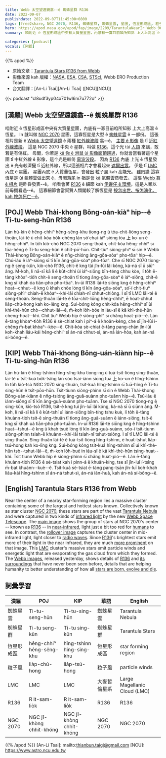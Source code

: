 ```yaml
---
title: Webb 太空望遠鏡翕--ê 蜘蛛星群 R136
date: 2022-09-07
publishdate: 2022-09-07T11:45:00+0800
tags: [free2share, NGC 2070, R136, 蜘蛛星群, 蜘蛛星雲, 星團, 恆星形成區, 粒子風, LMC]
hero: https://apod.nasa.gov/apod/fap/image/2209/TarantulaNearIr_Webb_960.jpg
summary: 咱附近 ê 恆星形成區中央有大質量星團，內底有一寡目前咱所知影 上大上高溫 ê 恆星。

categories: [podcast]
vocals: [阿錕]
---
```


{{% apod %}}

- 原始文章：[Tarantula Stars R136 from Webb](https://apod.nasa.gov/apod/ap220907.html)
- 影像來源 kah 版權：[NASA](https://www.nasa.gov/), [ESA](https://www.esa.int/), [CSA](https://www.asc-csa.gc.ca/eng/), [STScI](https://www.stsci.edu/), Webb ERO Production Team
- 台文翻譯：[An-Li Tsai][An-Li Tsai] ([NCU][NCU])

{{< podcast "cl8udf3yp04x701wl6m7u772o" >}}

## [漢羅] Webb 太空望遠鏡翕--ê 蜘蛛星群 R136
咱附近 ê 恆星形成區中央有大質量星團，內底有一寡目前咱所知影 上大上高溫 ê 恆星。
In 就叫做 [NGC 2070][NGC 2070] 星團，這寡恆星是大型 ê [蜘蛛星雲][Tarantula Nebula] ê 一部份。
這張相片是新 ê [Webb 太空望遠鏡][Webb Space Telescope] ê 兩種 [紅外線波段][infrared light] 翕--ê。
[主要 ê 影像][main image] 是 tī [近紅外線波段][near-infrared]。
這是 NGC 2070 中央 ê 星群，叫做 [R136][R136 1]，這个光 tùi [人類][humans] 來講，敢若是有傷紅。
毋閣，你若是 [kā 你 ê 滑鼠 ùi 影像面頂趨過][rollover image]，你就會當看著這个星團 tī 中紅外線 ê 影像，這个光是較倚 [電波波段][radio waves]。
因為 [R136][R136 2] 內底 上光 ê 恆星發出 ê 光有較濟攏 tī 近紅外線，所以這張相片才會看起來 [遮爾出眾][more prominent]。
伊是 tī [LMC][LMC] 內底 ê 星團。
星團內底 ê 大質量恆星，會發出 粒子風 kah 高能光。
雖罔講 這寡恆星是 ùi 氣體雲做出來 ê，毋閣落尾 in 猶是會 kā 氣體雲蒸發去。
這張 [Webb 翕 ê 相片][Webb images] 是昨昏發表--ê。
咱看會著 [R136][R136 2] ê 細節 kah [伊邊仔 ê 環境][its surroundings]，這是人類以前毋捌看過--ê。
這寡細節會當幫贊人類閣較了解恆星是 [按怎出世、按怎演化、kah 按怎死亡--ê][stars are born, evolve and die]。


## [POJ] Webb Thài-khong Bōng-oán-kiàⁿ hip--ê Ti-tu-seng-hûn R136
Lán hū-kīn ê hêng-chhiⁿ hêng-sêng-khu tiong-ng ū tōa-chit-liōng seng-thoân, lāi-té ū chi̍t-kóa bo̍k-chêng lán só͘ chai-iáⁿ siōng tōa 上 ko-un ê hêng-chhiⁿ.
In to̍h kiò-chò NGC 2070 seng-thoân, chit-kóa hêng-chhiⁿ sī tōa-hêng ê Ti-tu seng-hûn ê chi̍t-pō͘-hūn.
Chit-tiuⁿ siòng-phìⁿ sī sin ê Webb Thài-khong Bōng-oán-kiàⁿ ê nn̄g-chióng âng-gōa-sòaⁿ pho-tōaⁿ hip--ê.
Chú-iàu ê iáⁿ-siōng sī tī kīn âng-gōa-sòaⁿ pho-tōaⁿ.
Che sī NGC 2070 tiong-ng ê seng-kûn, kiò-chò R136, chit-ê kng tùi jîn-lūi lâi kóng, ká-ná sī ū siūⁿ âng.
M̄-koh, lí nā-sī kā lí ê ku̍t-chhí ùi iáⁿ-siōng bīn-téng chhu kòe, lí to̍h ē-tàng khòaⁿ-tio̍h chit-ê seng-thoân tī tiong âng-gōa-sòaⁿ ê iáⁿ-siōng, chit-ê kng sī khah óa tiān-pho pho-tōaⁿ.
In-ūi R136 lāi-té siōng kng ê hêng-chhiⁿ hoat--chhut--ê kng ū khah chōe lóng tī kīn âng-gōa-sòaⁿ, só͘-í chit-tiuⁿ siòng-phìⁿ chiah-ē khòaⁿ--khí-lâi chiah-nī chhut-chiòng.
I sī tī LMC lāi-té ê seng-thoân.
Seng-thoân lāi-té ê tōa-chit-liōng hêng-chhiⁿ, ē hoat-chhut lia̍p-chú-hong kah ko-lêng kng.
Sui-bóng kóng chit-kóa hêng-chhiⁿ sī ùi khì-thé-hûn chò--chhut-lâi--ê, m̄-koh lo̍h-bóe in iáu-sī ē kā khì-thé-hûn cheng-hoat--khì.
Chit tiuⁿ Webb hip ê siòng-phìⁿ sī chăng hoat-pió--ê.
Lán ē-tàng khòaⁿ-tio̍h R136 ê sè-chiat kah i piⁿ-á ê khoân-kéng, che sī jîn-lūi í-chêng m̄-bat khòaⁿ--kòe--ê.
Chit-kóa sè-chiat ē-tàng pang-chān jîn-lūi koh-khah liáu-kái hêng-chhiⁿ sī án-ná chhut-sì, án-ná ián-hòa, kah án-ná sí-bông--ê.

## [KIP] Webb Thài-khong Bōng-uán-kiànn hip--ê Ti-tu-sing-hûn R136
Lán hū-kīn ê hîng-tshinn hîng-sîng-khu tiong-ng ū tuā-tsit-liōng sing-thuân, lāi-té ū tsi̍t-kuá bo̍k-tsîng lán sóo tsai-iánn siōng tuā 上 ko-un ê hîng-tshinn.
In to̍h kiò-tsò NGC 2070 sing-thuân, tsit-kuá hîng-tshinn sī tuā-hîng ê Ti-tu sing-hûn ê tsi̍t-pōo-hūn.
Tsit-tiunn siòng-phìnn sī sin ê Webb Thài-khong Bōng-uán-kiànn ê nn̄g-tsióng âng-guā-suànn pho-tuānn hip--ê.
Tsú-iàu ê iánn-siōng sī tī kīn âng-guā-suànn pho-tuānn.
Tse sī NGC 2070 tiong-ng ê sing-kûn, kiò-tsò R136, tsit-ê kng tuì jîn-luī lâi kóng, ká-ná sī ū siūnn âng.
M̄-koh, lí nā-sī kā lí ê ku̍t-tshí uì iánn-siōng bīn-tíng tshu kuè, lí to̍h ē-tàng khuànn-tio̍h tsit-ê sing-thuân tī tiong âng-guā-suànn ê iánn-siōng, tsit-ê kng sī khah uá tiān-pho pho-tuānn.
In-uī R136 lāi-té siōng kng ê hîng-tshinn huat--tshut--ê kng ū khah tsuē lóng tī kīn âng-guā-suànn, sóo-í tsit-tiunn siòng-phìnn tsiah-ē khuànn--khí-lâi tsiah-nī tshut-tsiòng.
I sī tī LMC lāi-té ê sing-thuân.
Sing-thuân lāi-té ê tuā-tsit-liōng hîng-tshinn, ē huat-tshut lia̍p-tsú-hong kah ko-lîng kng.
Sui-bóng kóng tsit-kuá hîng-tshinn sī uì khì-thé-hûn tsò--tshut-lâi--ê, m̄-koh lo̍h-bué in iáu-sī ē kā khì-thé-hûn tsing-huat--khì.
Tsit tiunn Webb hip ê siòng-phìnn sī chăng huat-pió--ê.
Lán ē-tàng khuànn-tio̍h R136 ê sè-tsiat kah i pinn-á ê khuân-kíng, tse sī jîn-luī í-tsîng m̄-bat khuànn--kuè--ê.
Tsit-kuá sè-tsiat ē-tàng pang-tsān jîn-luī koh-khah liáu-kái hîng-tshinn sī án-ná tshut-sì, án-ná ián-huà, kah án-ná sí-bông--ê.

## [English] Tarantula Stars R136 from Webb
Near the center of a nearby star-forming region lies a massive cluster containing some of the largest and hottest stars known.
Collectively known as star cluster [NGC 2070][NGC 2070], these stars are part of the vast [Tarantula Nebula][Tarantula Nebula] and were captured in two kinds of [infrared light][infrared light] by the new [Webb Space Telescope][Webb Space Telescope].
The [main image][main image] shows the group of stars at NGC 2070's center -- known as [R136][R136 1] -- in [near-infrared][near-infrared], light just a bit too red for [humans][humans] to see.
In contrast, the [rollover image][rollover image] captures the cluster center in mid-infrared light, light closer to [radio waves][radio waves].
Since [R136][R136 t]'s brightest stars emit more of their light in the near infrared, they are much [more prominent][more prominent] on that image.
This [LMC][LMC] cluster's massive stars emit particle winds and energetic light that are evaporating the gas cloud from which they formed.
The [Webb images][Webb images], released yesterday, shows details of [R136][R136 2] and [its surroundings][its surroundings] that have never been seen before, details that are helping humanity to better understanding of how all [stars are born, evolve and die][stars are born, evolve and die].

## 詞彙學習

|漢羅|POJ|KIP|華語|English|
|-|-|-|-|-|
|蜘蛛星雲|Ti-tu-seng-hûn|Ti-tu-sing-hûn|蜘蛛星雲|Tarantula Nebula|
|蜘蛛星群|Ti-tu seng-kûn|Ti-tu sing-kûn|蜘蛛星群|Tarantula Stars|
|恆星形成區|hêng-chhiⁿ hêng-sêng-khu|hîng-tshinn hîng-sîng-khu|恆星形成區|star forming region|
|粒子風|lia̍p-chú-hong|lia̍p-tsú-hong|粒子風|particle winds|
|LMC|LMC|LMC|大麥哲倫星系|Large Magellanic Cloud (LMC)|
|R136|R it-sam-lio̍k|R it-sam-lio̍k|R136|R136|
|NGC 2070|NGC jī-khòng chhit-khóng|NGC jī-khòng chhit-khóng|NGC 2070|NGC 2070|

{{% /apod %}}
[An-Li Tsai]: mailto:thianbun.taigi@gmail.com
[NCU]: https://www.astro.ncu.edu.tw

[copyright]: https://apod.nasa.gov/apod/fap/lib/about_apod.html#srapply

[NGC 2070]:https://en.wikipedia.org/wiki/NGC_2070
[Tarantula Nebula]:https://en.wikipedia.org/wiki/Tarantula_Nebula
[infrared light]:https://science.nasa.gov/ems/07_infraredwaves
[Webb Space Telescope]:https://solarsystem.nasa.gov/missions/james-webb-space-telescope/in-depth/
[main image]:https://webbtelescope.org/contents/media/images/2022/041/01GA76MYFN0FMKNRHGCAGGYCVQ
[R136 1]:https://en.wikipedia.org/wiki/R136
[near-infrared]:https://www.nasa.gov/audience/forstudents/9-12/features/F_The_Infrared_Region.html
[humans]:https://apod.nasa.gov/apod/ap190818.html
[rollover image]:https://webbtelescope.org/contents/media/images/2022/041/01GA77BCCQDQ8JZ0D5FCN70QHK
[radio waves]:https://science.nasa.gov/ems/05_radiowaves
[R136 e]:https://apod.nasa.gov/apod/ap210110.html
[R136 t]:https://apod.tw/daily/ap210110/
[more prominent]:https://live.staticflickr.com/8623/16525162295_6d833e5c55_b.jpg
[LMC]:https://apod.nasa.gov/apod/ap190905.html
[Webb images]:https://webbtelescope.org/contents/media/images/2022/041/01GA77EN9DSRGNGXWECYX1H1FP
[R136 2]:https://youtu.be/Xsq1oaehLG4
[its surroundings]:https://apod.nasa.gov/apod/ap201113.html
[stars are born, evolve and die]:https://science.nasa.gov/astrophysics/focus-areas/how-do-stars-form-and-evolve
